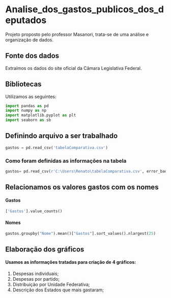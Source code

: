# Analise_dos_gastos_publicos_dos_deputados
Projeto proposto pelo professor Masanori, trata-se de uma análise e organização de dados.

## Fonte dos dados
Extraímos os dados do site oficial da Câmara Legislativa Federal.

## Bibliotecas
Utilizamos as seguintes:

```python
import pandas as pd
import numpy as np
import matplotlib.pyplot as plt
import seaborn as sb
```

## Definindo arquivo a ser trabalhado

```python
gastos = pd.read_csv('tabelaComparativa.csv')
```

### Como foram definidas as informações na tabela

```python
gastos= pd.read_csv(r'C:\Users\Renato\tabelaComparativa.csv', error_bad_lines=False, low_memory=False, delimiter=';', encoding='latin-1', decimal=',')
```

## Relacionamos os valores gastos com os nomes

#### Gastos

```python
['Gastos'].value_counts()
```

#### Nomes

```python
gastos.groupby("Nome").mean()["Gastos"].sort_values().nlargest(25)
```

## Elaboração dos gráficos

#### Usamos as informações tratadas para criação de 4 gráficos:

1. Despesas individuais;
2. Despesas por partido;
3. Distribuição por Unidade Federativa;
4. Descrição dos Estados que mais gastaram;
